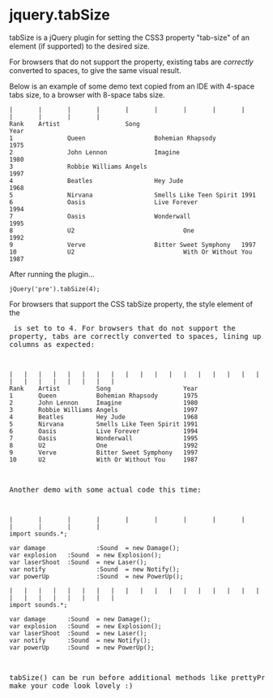 jquery.tabSize
==============

tabSize is a jQuery plugin for setting the CSS3 property "tab-size" of an element (if supported) to the desired size.

For browsers that do not support the property, existing tabs are *correctly* converted to spaces, to give the same visual result.

Below is an example of some demo text copied from an IDE with 4-space tabs size, to a browser with 8-space tabs size.

    |       |       |       |       |       |       |       |       |       |       |       |       |       
    Rank    Artist                  Song                                    Year
    1               Queen                   Bohemian Rhapsody               1975
    2               John Lennon             Imagine                                 1980
    3               Robbie Williams Angels                                  1997
    4               Beatles                 Hey Jude                                1968
    5               Nirvana                 Smells Like Teen Spirit 1991
    6               Oasis                   Live Forever                    1994
    7               Oasis                   Wonderwall                              1995
    8               U2                              One                                             1992
    9               Verve                   Bitter Sweet Symphony   1997
    10              U2                              With Or Without You             1987
    
After running the plugin...

    jQuery('pre').tabSize(4);


For browsers that support the CSS tabSize property, the style element of the <pre> is set to to 4.
For browsers that do not support the property, tabs are correctly converted to spaces, lining up the text in columns as expected:

    |   |   |   |   |   |   |   |   |   |   |   |   |   |   |   |   |   |   |   |   |   |   |   |   |   |
    Rank    Artist          Song                    Year
    1       Queen           Bohemian Rhapsody       1975
    2       John Lennon     Imagine                 1980
    3       Robbie Williams Angels                  1997
    4       Beatles         Hey Jude                1968
    5       Nirvana         Smells Like Teen Spirit 1991
    6       Oasis           Live Forever            1994
    7       Oasis           Wonderwall              1995
    8       U2              One                     1992
    9       Verve           Bitter Sweet Symphony   1997
    10      U2              With Or Without You     1987


Another demo with some actual code this time:

    |       |       |       |       |       |       |       |       |       |       |       |       |
	import sounds.*;
	
	var damage              :Sound  = new Damage();
	var explosion   :Sound  = new Explosion();
	var laserShoot  :Sound  = new Laser();
	var notify              :Sound  = new Notify();
	var powerUp             :Sound  = new PowerUp();

    |   |   |   |   |   |   |   |   |   |   |   |   |   |   |   |   |   |   |   |   |   |   |   |   |   |
	import sounds.*;
	
	var damage      :Sound  = new Damage();
	var explosion   :Sound  = new Explosion();
	var laserShoot  :Sound  = new Laser();
	var notify      :Sound  = new Notify();
	var powerUp     :Sound  = new PowerUp();

tabSize() can be run before additional methods like prettyPrint() to make your code look lovely :)